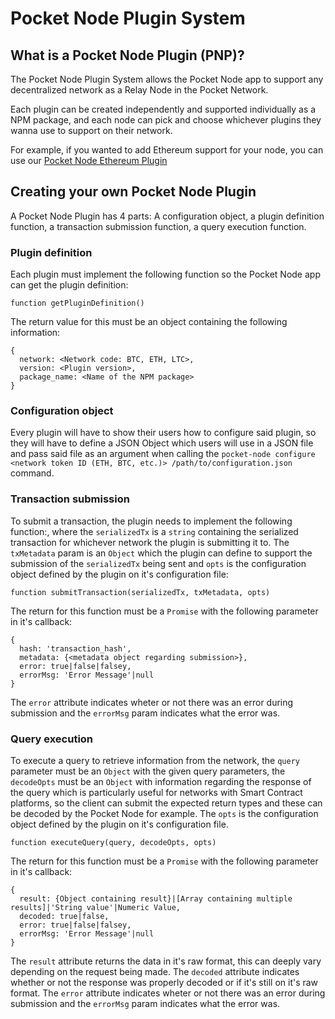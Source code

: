 # Pocket Node Plugin System

## What is a Pocket Node Plugin (PNP)?
The Pocket Node Plugin System allows the Pocket Node app to support any decentralized network as a Relay Node in the Pocket Network.

Each plugin can be created independently and supported individually as a NPM package, and each node can pick and choose whichever plugins they wanna use to support on their network.

For example, if you wanted to add Ethereum support for your node, you can use our [Pocket Node Ethereum Plugin](https://github.com/pokt-network/pnp-eth)

## Creating your own Pocket Node Plugin
A Pocket Node Plugin has 4 parts: A configuration object, a plugin definition function, a transaction submission function, a query execution function.

### Plugin definition
Each plugin must implement the following function so the Pocket Node app can get the plugin definition:

`function getPluginDefinition()`

The return value for this must be an object containing the following information:

```
{
  network: <Network code: BTC, ETH, LTC>,
  version: <Plugin version>,
  package_name: <Name of the NPM package>
}
```

### Configuration object
Every plugin will have to show their users how to configure said plugin, so they will have to define a JSON Object which users will use in a JSON file and pass said file as an argument when calling the `pocket-node configure <network token ID (ETH, BTC, etc.)> /path/to/configuration.json` command.

### Transaction submission
To submit a transaction, the plugin needs to implement the following function:, where the `serializedTx` is a `string` containing the serialized transaction for whichever network the plugin is submitting it to. The `txMetadata` param is an `Object` which the plugin can define to support the submission of the `serializedTx` being sent and `opts` is the configuration object defined by the plugin on it's configuration file:

`function submitTransaction(serializedTx, txMetadata, opts)`

The return for this function must be a `Promise` with the following parameter in it's callback:

```
{
  hash: 'transaction_hash',
  metadata: {<metadata object regarding submission>},
  error: true|false|falsey,
  errorMsg: 'Error Message'|null
}
```

The `error` attribute indicates wheter or not there was an error during submission and the `errorMsg` param indicates what the error was.

### Query execution
To execute a query to retrieve information from the network, the `query` parameter must be an `Object` with the given query parameters, the `decodeOpts` must be an `Object` with information regarding the response of the query which is particularly useful for networks with Smart Contract platforms, so the client can submit the expected return types and these can be decoded by the Pocket Node for example. The `opts` is the configuration object defined by the plugin on it's configuration file.

`function executeQuery(query, decodeOpts, opts)`

The return for this function must be a `Promise` with the following parameter in it's callback:

```
{
  result: {Object containing result}|[Array containing multiple results]|'String value'|Numeric Value,
  decoded: true|false,
  error: true|false|falsey,
  errorMsg: 'Error Message'|null
}
```

The `result` attribute returns the data in it's raw format, this can deeply vary depending on the request being made. The `decoded` attribute indicates whether or not the response was properly decoded or if it's still on it's raw format. The `error` attribute indicates wheter or not there was an error during submission and the `errorMsg` param indicates what the error was.
